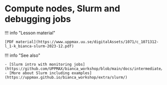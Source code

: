# Compute nodes, Slurm and debugging jobs

!!! info "Lesson material"
   
    [PDF material](https://www.uppmax.uu.se/digitalAssets/1071/c_1071312-l_1-k_bianca-slurm-2023-12.pdf)


!!! info "See also"

    - [Slurm intro with monitoring jobs](https://github.com/UPPMAX/bianca_workshop/blob/main/docs/intermediate/slurm_intro_with_jobstats.md)
    - [More about Slurm including examples](https://uppmax.github.io/bianca_workshop/extra/slurm/)

